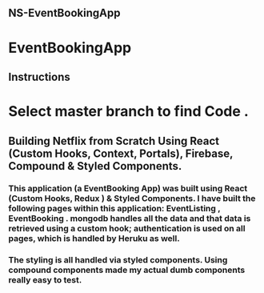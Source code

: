 ## NS-EventBookingApp
# EventBookingApp

## Instructions 
# Select master branch to find Code .
 
## Building Netflix from Scratch Using React (Custom Hooks, Context, Portals), Firebase, Compound & Styled Components.
### This application (a EventBooking App) was built using React (Custom Hooks, Redux )  & Styled Components. I have built the following pages within this application: EventListing , EventBooking  . mongodb handles all the data and that data is retrieved using a custom hook; authentication is used on all pages, which is handled by  Heruku as well.

### The styling is all handled via styled components. Using compound components made my actual dumb components really easy to test.
 

